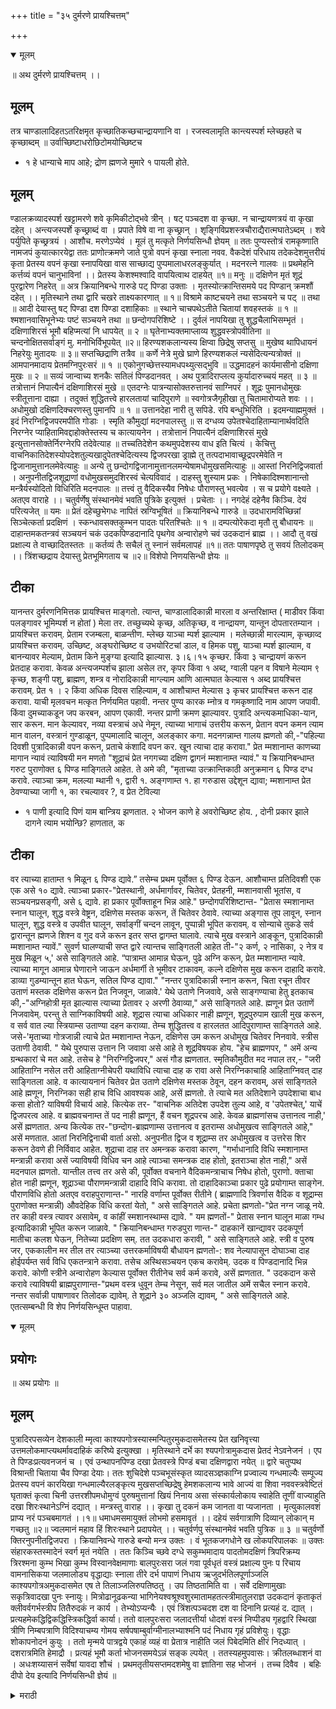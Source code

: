 +++
title = "३५ दुर्मरणे प्रायश्चित्तम्"

+++

<details open><summary>मूलम्</summary>

॥ अथ दुर्मरणे प्रायश्चित्तम् ।। 
## मूलम्
तत्र चाण्डालादिहतऽतरिक्षमृत कृच्छातिकच्छचान्द्रायणानि वा । रजस्वलामृति कान्त्यस्पर्श म्लेच्छहते च कृच्छाब्दम् ॥ उर्वाच्छिष्टाधरोछिटोमयोच्छिष्टच 

- १ हे धान्याचे माप आहे; द्रोण ह्मणजे मुमारे १ पायली होते. 

## मूलम्
ण्डालक्रव्यादस्पर्श खट्टामरणे शवे कृमिकीटोद्भवे त्रीन् । षट् पञ्चदश वा कृच्छा. न चान्द्रायणत्रयं वा कृखा दहेत् । अन्त्यजस्पर्शे कृच्छ्राब्दं वा । प्रपाते विषे वा ना कृच्छ्रान् । शृङ्गिविप्रशस्त्रचौराद्यैरात्मघातेऽब्दम् । शवे पर्युपिते कृच्छ्रत्रयं । आशौच. मरणेऽप्येवं । मूलं तु मत्कृते निर्णयसिन्धौ ज्ञेयम् ॥ ततः पुण्यस्तोत्रं रामकृष्णाति नामजपं कुयात्कारयेद्वा ततः प्राणोत्क्रमणे जाते पुत्रो वपनं कृखा स्नाला नवव. वैकदेशं परिधाय तदेकदेशमुत्तरीयं कृता प्रेतस्य वपनं कृखा स्नापयिखा वास साच्छाद्य पुप्पमालाधरलङ्कुर्यात् । मदनरत्ने गालवः ॥ प्रथमेहनि कर्त्तव्यं वपनं चानुभाविनां ।। प्रेतस्य केशश्मश्वादि वापयित्वाथ दाहयेत् ॥१॥ मनुः ॥ दक्षिणेन मृतं शूद्रं पुरद्वारेण निहरेत् ॥ अत्र क्रियानिबन्धे गारुडे पट् पिण्डा उक्ताः । मृतस्योत्क्रान्तिसमये पद पिण्डान् क्रमशौं दहेत् ।। मृतिस्थाने तथा द्वारि चखरे ताक्ष्यकारणात् ॥ १॥ विश्रामे काष्टचयने तथा सञ्चयने च पट् ॥ तथा ॥ आदी देयास्तु षट् पिण्डा दश पिण्डा दशाहिकाः ॥ स्थाने चाचपथेऽतीते चितायां शवहस्तकं ॥ १ ॥ श्मशानवासिभूनेभ्यः पष्टं सञ्चयने तथा ॥ छन्दोगपरिशिष्टे ।। दुर्वलं नापयिखा तु शुद्धचैलाभिसम्भृतं । दक्षिणाशिरसं भूमौ बहिप्मत्यां नि धापयेत् ॥ २ ॥ घृतेनाभ्यक्तमाप्लाव्य शुद्धवस्त्रोपवीतिना ॥ चन्दनोक्षितसर्वाङ्गं मु. मनोभिर्विभूपयेत् ॥२॥ हिरण्यशकलान्यस्य क्षिप्वा छिद्रेषु सप्तसु ॥ मुखेष्व थापिधायनं निहरेयुः मुतादयः ॥ ३॥ सप्तच्छिद्राणि तत्रैव ॥ कर्णे नेत्रे मुखे घ्राणे हिरण्यशकलं न्यसेदित्यन्यत्रोक्तं ॥ आमपानमादाय प्रेतमग्निपुरःसरं ॥ १ ॥ एकोनुगच्छेत्तस्यामधपथ्युत्सद्भुवि ॥ उद्धमादहनं कार्यमासीनो दक्षिणा मुखः ॥ २ ॥ सव्यं जान्वाच्य शनकैः सतिलं पिण्डदानवत् । अथ पुत्रादिराप्लत्य कुर्यादारुच्चयं महत् ॥ ३ ॥ तत्रोत्तानं निपात्यैनं दक्षिणाशिरसं मुखे ॥ एतदग्नेः पात्रन्यासोक्तरुत्तानवं साग्निपरं । शूद्रः पुमानधोमुखः स्त्रीतूत्ताना दाह्या । तदुक्तं शुद्धितत्त्वे हारलतायां चादिपुराणे ॥ स्वगोत्रजैगृहीखा तु चितामारोप्यते शवः ।। अधोमुखो दक्षिणदिक्चरणस्तु पुमानपि ॥ १ ॥ उत्तानदेहा नारी तु सपिडे. रपि बन्धुभिरिति । इदमन्याह्ममुक्तं । इदं निरग्निद्विजपरमपीति गोडाः । स्मृति कौमुद्यां मदनपालस्तु ॥ स दग्धव्य उपेतश्चेदाहिताम्यानार्थवदिति निरग्नेर प्याहितामिवद्दाहोक्तेस्तस्य च कात्यायनेन । तत्रोत्तानं निपात्यैनं दक्षिणाशिरसं मुखे इत्युत्तानसोक्तेर्निरग्नेरपि तदेवेत्याह ॥ तच्चतिदेशेन कथमुपदेशस्य वाध इति चित्यं । केचित्तु वाचनिकातिदेशस्योपदेशतुल्यखादुपेतश्चेदित्यस्य द्विजपरखा ड्राह्मे तु तत्पदाभावाच्छूद्रपरमेवेति न द्विजानामुत्तानलमेवेत्याहुः ॥ अन्ये तु छन्दोगद्विजानामुत्तानलमन्येषामधोमुखसमित्याहुः ॥ आस्तां निरनिद्विजवार्ता । अनुपनीतद्विजशूद्राणां वधोमुखसमुदशिरस्वं चेत्यविवादं । दाहस्तु शुस्याम प्रकः । निषेकादिश्मशानान्तो मन्त्रैर्यस्योदितो विधिरिति मदनपालः ॥ तत्त्वं तु 
वैदिकस्यैव निषेधः पौराणस्तु भवत्येव । स च प्रयोगे वक्ष्यते । अतएव वाराहे ।। चतुर्वर्णेषु संस्थानमेवं भवति पुत्रिके इत्युक्तं । प्रचेताः ।। नगदेहं दहेनैव किञ्चि. देयं परित्यजेत् ॥ यमः ॥ प्रेतं दहेच्छुभेगधः नापितं स्रग्विभूषितं ॥ क्रियानिबन्धे गारुडे ॥ उदधारामविच्छिन्नां सिञ्चेत्कर्ता प्रदक्षिणं । स्कन्धावसक्तकुम्भन पादतः परितश्चितेः ॥ १ ॥ दम्पत्योरेकदा मृतौ तु बौधायनः ॥ दाहान्तमकतन्त्रवं सञ्चयनं चकं उदकपिण्डदानादि पृथगेव अन्वारोहणे चवं उदकदानं ब्राह्म ।। आदौ तु वखं प्रक्षाल्य ते वाच्छादितस्ततः ॥ कर्तव्यं तैः सचैलं तु स्नानं सर्वमलापहं ॥१॥ ततः पाषाणपृष्ठे तु सवयं तिलोदकम् ।। त्रिंशच्छद्राय देयास्तु प्रेतभूमिगताय च ॥२॥ विशेपो निणयसिन्धी ज्ञेयः ॥ 
</details>

## टीका
यानन्तर दुर्मरणनिमित्तक प्रायश्चित्त माङ्गतो. त्यान्त, चाण्डालादिकान्नी मारला व अन्तरिक्षाम्त ( माडीवर किंवा पलङ्गावर भूमिम्पर्श न होतां ) मेला तर. तच्छुच्यथे कृच्छ, अतिकृच्छ, व नान्द्रायण, यान्तून दोपतारतम्यान । प्रायश्चित्त करावम्. प्रेताम रजम्बला, बाळन्तीण. म्लेच्छ याञ्चा म्पर्श झाल्याम । मलेच्छान्नी मारल्याम, कृच्छाव्द प्रायश्चित्त करावम्. उच्छिष्ट, अङ्घरोच्छिष्ट व उभयोरिटचां डाल, व हिमक पशु, याञ्चा म्पर्श झाल्याम, व बानन्यावर मेल्याम, प्रेताम किने मुङ्ग्या इत्यादि झाल्यास. ३।६।१५ कृच्छर. किंवा ३ चान्द्रायणं करून प्रेतदाह करावा. केवळ अन्त्यजम्पर्शच झाला असेल तर, कृपर किंवा १ अब्द, ग्वाली पहन व विषाने मेल्याम ९ कृच्छ, शङ्गी पशु, ब्राह्मण, शम्त्र व नोरादिकान्नी माग्ल्याम 
आणि आत्मघात केल्यास १ अब्द प्रायश्चित्त करावम्. प्रेत १ । २ किंवा अधिक दिवस राहिल्याम, व आशौचाम्त मेल्यास ३ कृचर प्रायश्चित्त करून दाह करावा. याची मृलवचन मत्कृत निर्णयमित पहावी. नन्तर पुण्य कारक म्नोत्र व गमकृष्णादि नाम आपण जपावी. किंवा दुमच्याकडून जप करबन, आपण एकावी. नन्तर प्राणी क्रमण झाल्यावर. पुत्रादि अन्त्यकमाधिका-यान, सार करून. मान केल्यावर, नव्या वस्त्राचं अधे नेमून, त्याच्या भागाचं उत्तरीय करून, प्रेतान वपन कमन त्याम मान वालन, वस्त्रानं गुण्डाळून, पुप्पमालादि चालून, अलङ्कार कगा. मदनगन्नाम्त गालय ह्मणतो की,-"पहिल्या दिवशी पुत्रादिकान्नी वपन करून, प्रताचे कंशादि वपन कर. खून त्याचा दाह करावा." प्रेत म्मशानाम्त काणच्या मागान न्यावं त्याविषयी मन मणतो "शूद्राचं प्रेत नगगच्या दक्षिण द्वागनं म्मशानाम्त न्यावं." य क्रियानिबन्धाम्त गरुट पुराणोक्त ६ पिण्ड माङ्गितले आहेत. ते अमे की, "मृताच्या उत्क्रान्तिकाठी अनुक्रमान ६ पिण्ड दग्ध करावे. त्याञ्चा क्रम, मलल्या म्थानी १, द्वारी १. अङ्गणाम्त १. हा गरुडास उद्देशून द्यावा; म्मशानाम्त प्रेत ठेवण्याच्या जागी १, का रचल्यावर ?, व प्रेत टेविल्या 

- १ पाणी इत्यादि पिणं याम बान्त्रिय झणतात. २ भोजन काणे हे अवरोच्छिष्ट होय. , दोनी प्रकार झाले दागने त्याम भयोन्छि? हाणतात, 
क 

## टीका
वर त्याच्या हाताम्त १ मिळून ६ पिण्ड द्यावे.” तसेम्च प्रथम पूर्वोक्त ६ पिण्ड देऊन. आशौचाम्त प्रतिदिवशी एक एक असे १० द्यावे. त्याञ्चा प्रकार-"प्रेतस्थानी, अर्धमार्गावर, चितेवर, प्रेतहनी, म्मशानवासी भूतांस, व सञ्चयनप्रसङ्गी, असे ६ द्यावे. हा प्रकार पूर्वोक्ताहून भिन्न आहे." छन्दोगपरिशिष्टान्त- "प्रेतास स्मशानाम्त स्नान घालून, शुद्ध वस्त्रे वेष्ट्रन, दक्षिणेस मस्तक करून, तें चितेवर ठेवावे. त्याच्या अङ्गास तूप लावून, स्नान घालून, शुद्ध वस्त्रे व उपवीत घालून, सर्वाङ्गीं चन्दन लावून, पुप्पान्नी भूपित करावम्. व सोन्याचे तुकडे सर्व द्वारान्तून ह्मणजे शिश्न व गुद वजे करून इतर सप्त द्वागम्त घालावे. त्याचे मुख वस्त्राने आङ्कून, पुत्रादिकान्नी म्मशानाम्त न्यावें." सुवर्ण घालण्याची सप्त द्वारे त्यान्तच साङ्गितली आहेत ती-"२ कर्ण, २ नासिका, २ नेत्र व मुख मिळून ५,' असे साङ्गितले आहे. “पात्राम्त आमान्न घेऊन, पुढे अग्नि करून, प्रेत म्मशानाम्त न्यावे. त्याच्या मागून आमान्न घेणाराने जाऊन अर्धमार्गी ते भूमीवर टाकावम्. कल्ने दक्षिणेस मुख करून दाहादि करावे. डाव्या गुडम्यान्तून हात घेऊन, सतिल पिण्ड द्यावा." "नन्तर पुत्रादिकान्नी स्नान करून, चिता रचून तीवर उताणं मस्तक दक्षिणेस करून प्रेत निजवून, जाळावे.' येथे उताणे निजवावे, असे साङ्गण्याचा हेतु इतकाच की,-"अग्निहोत्री मृत झाल्यास त्याच्या प्रेतावर २ अरणी ठेवाव्या," असे साङ्गितले आहे. ह्मणून प्रेत उताणें निजवावेम्. परन्तु ते साग्निकाविषयी आहे. शूद्रास त्याचा अधिकार नाही ह्मणून, शूद्रपुरुपाम खाली मुख करून, व सर्व वात ल्या स्त्रियाम्स उताण्या दहन कराव्या. तेम्च शुद्धितत्त्व व हारलतत आदिपुराणाम्त साङ्गितले आहे. जसे-'मृताच्या गोत्रजान्नी त्याचे प्रेत म्मशानाम्त नेऊन, दक्षिणेस उम करून अधोमुख चितेवर निनवावे. स्त्रीस उताणी ठेवावी. " येथे पुरुपास उत्तान नि जवावा असे आहे ते शूद्रविषयक होय. "हेच ब्राह्मणपर, " अमें अन्य ग्रन्थकारां चे मत आहे. तसेच हे "निरग्निद्विजपर," असं गौड ह्मणतात. स्मृतिकौमुदीत मद नपाल तर,- "जरी आहिताग्नि नसेल तरी आहिताग्नीचेपरी यथाविधि त्याचा दाह क रावा असे निरग्निकाचाहि आहिताग्निवत् दाह साङ्गितला आहे. व कात्यायनानं चितेवर प्रेत उताणे दक्षिणेस मस्तक ठेवून, दहन करावम्, असं साङ्गितले आहे ह्मणून, निरग्निका सही हाच विधि आवश्यक आहे, असें ह्मणतो. ते त्याचे मत अतिदेशाने उपदेशाचा बाध कसा होतो? याविषयी विचार्य आहे. कित्येक तर- "वाचनिक अतिदेश उपदेश तुल्य आहे, व 'उपेतश्चेत्,' याचें द्विजपरत्व आहे. व ब्राह्मवचनाम्त तें पद नाही ह्मणून, हैं वचन शूद्रपरच आहे. केवळ ब्राह्मणांसच उत्तानत्व नाही,' असें ह्मणतात. अन्य कित्येक तर-"छन्दोग-ब्राह्मणाम्स उत्तानत्व व इतराम्स अधोमुखत्व साङ्गितले आहे," असें मणतात. आतां निरनिद्विनाची वार्ता असो. अनुपनीत द्विज व शूद्राम्स तर अधोमुखत्व व उत्तरेस शिर करून ठेवणे ही निर्विवाद आहेत. शूद्राचा दाह तर अमन्त्रक करावा कारण, "गर्भाधानादि विधि स्मशानाम्त मन्त्रान्नी करावा असें ज्याविषयी विधिव चन आहे त्याञ्चा समन्त्रक दाह होतो, इतराञ्चा होत नाही," असें मदनपाल 
ह्मणतो. यान्तील तत्त्व तर असे की, पूर्वोक्त वचनाने वैदिकमन्त्राचाच निषेध होतो, पुराणो. क्ताचा होत नाही ह्मणून, शूद्राञ्चा पौराणमन्त्रान्नी दाहादि विधि करावा. तो दाहादिकाञ्चा प्रकार पुढे प्रयोगाम्त साङ्गेन. पौराणविधि होतो अतएव वराहपुराणान्त-" नारहि वर्णाम्त पूर्वोक्त रीतीने ( ब्राह्मणादि त्रिवर्णास वैदिक व शूद्राम्स पुराणोक्त मन्त्रान्नी) औवदेहिक विधि करतां येतो, " असे साङ्गितले आहे. प्रचेता ह्मणतो-"प्रेत नग्न जाळू नये. तर काही वस्त्र त्यावर असावेम्, व कांहीं स्मशानस्थाम्स द्यावे. " यम ह्मणतों-" प्रेतास स्नान घालून माळा गम्ध इत्यादिकान्नी भूपित करून जाळावे. " क्रियानिबन्धाम्त गरुडपुरा णान्त-" दाहकानें खान्द्यावर उदकपूर्ण मातीचा कलश घेऊन, नितेच्या प्रदक्षिण सम्. तत उदकधारा करावी, " असे साङ्गितले आहे. स्त्री व पुरुष जर, एककालीन मर तील तर त्याञ्च्या उत्तरकर्माविषयी बौधायन ह्मणतो-: शव नेल्यापासून दोघाञ्चा दाह होईपर्यम्त सर्व विधि एकतन्त्राने करावा. तसेच अस्थिसञ्चयन एकच करावेम्. उदक व पिण्डदानादि भिन्न करावे. कोणी स्त्रीने अन्वारोहण केल्यास पूर्वोक्त रीतीनेच सर्व कर्म करावे, असें ह्मणतात. " उदकदान कसे करावे त्याविषयी ब्राह्मपुराणान्त-"प्रथम वस्त्र धुवून तेम्च नेसून, सर्व मल जातील अमें सचैल स्नान करावे. नन्तर सर्वान्नी पाषाणावर तिलोदक द्यावेम्. ते शूद्राने ३० अञ्जलि द्यावम्, " असे साङ्गितले आहे. एतत्सम्बन्धी वि शेप निर्णयसिन्धूम्त पाहावा. 
</details>

<details open><summary>मूलम्</summary>

## प्रयोगः
॥ अथ प्रयोगः ॥ 
## मूलम्
पुत्रादिरपसव्येन देशकाली म्मृत्वा काश्यपगोत्रस्यास्मन्पितुरमुकदासमेतस्य प्रेत खनिवृत्त्या उत्तमलोकमाप्त्यथर्मावदाहिकं करिष्ये इत्युक्खा । मृतिस्थाने दर्भे का श्यपगोत्रामुकदास प्रेतदं नेऽवनेजनं । एप ते पिण्डःप्रत्यवनजनं च । एवं उन्थापनपिण्ड दखा प्रेतवस्त्रे पिण्डं बचा दक्षिणद्वारा नयेत् ॥ द्वारे चतुप्पथ विश्रान्ती चिताया चैव पिण्डा देयाः। ततः शुचिदेशे पञ्चभूसंस्कृत व्यादसञ्ज्ञकाग्नि प्रज्वाल्य गन्धमाल्यैः सम्पूज्य प्रेतस्य वपनं कारयिखा गन्धमाल्यैरलङ्कृत्य मुखसप्तच्छिद्रेषु हेमशकलान्य भावे आज्यं वा शिवा नववस्त्रवेष्टितं घृताक्तं कृत्वा चिनी उत्तरशीपमधोमुग्वं पुरुषमुत्तानां खियं निनाय असा संस्कार्यलोकाय स्वाहेति तूणीं वाज्याहुति दखा शिरःस्थानेऽग्निं दद्यात् । मन्त्रस्तु वाराह ।। कृखा तु दकनं कम जानता वा प्यजानता । मृत्युकालवशं प्राप्य नरं पञ्चबमागतं ।।१॥ धमाधमसमायुक्तं लोभमो हसमावृतं ।। दहेयं सर्वगात्राणि दिव्यान् लोकान् म गच्छतु ॥२॥ ज्वलमानं महाव हिं शिरःस्थाने प्रदापयेत् ।। चतुर्वर्णपु संस्थानमेवं भवति पुत्रिक ॥ ३ ॥ चतुर्वर्णो क्तिरनुपनीतद्विजपरा । क्रियानिवन्धे गारुडे बन्यो मन्त्र उक्तः । वं भूतकजगधोने ख लोकपरिपालकः ॥ उक्तः संहारकस्तस्मादेनं स्वर्ग मृतं नयेति । ततः किञ्चि च्छवे दग्धे सकुम्भमादाय पादतोमदक्षिणं त्रिपरिक्रम्य त्रिरश्मना कुम्भ भिखा कुम्भ विस्वानवेक्षमाणाः बालपुरःसरा जलं गवा पूर्वधृतं वस्त्रं प्रक्षाल्य पुनः प रिचाय वामनासिकया जलमालोड्य वृद्धाद्याः स्नाला तीरे दर्भ पापाणं निधाय 
ऋजुदर्भतिलपूर्णाञ्जलि काश्यपगोत्रअमुकदासमेत एष ते तिलाञ्जलिरुपतिष्ठतु । उप तिष्ठतामिति वा । सर्वे दक्षिणामुखाः सकृत्रिवादखा पुनः स्नायुः। मित्रोढानूढकन्या भागिनेयश्वश्रूश्वशुरमातामहतत्स्त्रीमातुलराज्ञ उदकदानं कृताकृतं क्लीवर्वगर्भस्त्रीप तितैरुदकं न कार्य । तेभ्योऽप्यन्यैः । एवं त्रिंशत्पञ्चदश दश वा दिनानि प्रत्यहं द. द्यात् । प्रत्यहमेकद्धिद्विकद्धिस्त्रिकद्धिर्वा कार्या। ततो वालपुरःसरा जलादत्तीर्या धोदशं वस्त्रं निप्पीड्य गृहद्वारि स्थिखा त्रीणि निम्बपत्राणि विदिश्याचम्य गोमय सर्षपषाम्बुर्वाग्मीनालभ्याश्मनि पदं निधाय गृहं प्रविशेयुः। वृद्धाः शोकापनोदनं कुयुः । ततो मृन्मये पात्रद्वये एकाहं व्यहं वा प्रेतात्र नाहीति जलं पिबेदमिति क्षीरं निदध्यात् । दशरात्रमिति हेमाद्रौ । प्रत्यहं भूमौ कर्ता भोजनसमयेऽन्नं सङ्क ल्पयेत् । ततस्यहमुपवासः। क्रीतलब्धाशनं वा । अधःशय्यासनं सर्वेषां यावदा शौचं । प्रथमतृतीयसप्तमदशमेषु वा ज्ञातिना सह भोजनं । तच्च दिवैव । बहिः दीपो देय इत्यादि निर्णयसिन्धी ज्ञेयं ॥ 
</details>

<details><summary>मराठी</summary>

आतां प्रयोग साङ्गतो. पुत्रादि कर्मकल्न अपसव्याने देशकाल स्मरून, काश्यपगोत्रस्य अस्मत्पितुः ( येथे मृताचा संस्कार अन्य करणारा असल्यास, त्याने आपल्या सम्बन्धानुसार उह करावा ) अमुकदासप्रेतस्य प्रेतखनिवृत्त्या उत्तमलोकप्राप्त्यर्थं और्वदैहिकं करिष्ये असे ह्मणून, मृतस्थानी दर्भावर-काश्यपगोत्रामुकदास प्रेतेदं तेऽवनेजनं ह्मणून अवनेजन देउन एप ते पिण्डः ह्मणून पिण्ड देऊन, इदं ते प्रत्यवनेजनं असें प्रत्यवनेजन द्यावे. असेम्च प्रत उचलतेवेळी उत्थापनपिण्ड देऊन, तो प्रेताच्या अङ्गावरच्या वस्त्राम्त बान्धून, प्रेत दक्षिण द्वाराने स्मशानाम्त न्यावेम्, व गृहद्वारान्त, चतुप्पथाम्त व प्रेतविश्रान्तिस्थानी पिण्ड द्यावे. नन्तर शुद्ध भूमीवर पञ्चभूसंस्कार करून, क्रव्यादनामक अग्नि स्थापन करून, तो पेटल्यावर गं धपुष्पादिकान्नी पूजून, प्रेतवपन करून, गन्धपुप्पादिकान्नी अलङ्कृत करून, पूर्वोक्त सप्त छिद्राम्त सुवर्ण, त्याच्या अभावी तूप घालून, नूतन वस्त्राने वेष्टून, तूप लावून उत्तरेस म स्तक करून, पुरुप असल्यास अधोमुख, स्त्रीस उताणी निजवून चिता प्रज्वलित करावी. अग्नीत " असौ संस्कार्यलोकाय स्वाहा" ह्मणून किंवा तूष्णीं आज्यहवन करून, म. स्तकस्थानी पुढील मन्त्राने अग्नि द्यावा. तो मन्त्र वराहपुराणाम्त कथित आहे. जसे कृखा तु दुष्कृतं कर्म जानता वाप्यजानता ॥ मृत्युकालवशं प्राप्य नरं पञ्चत्वमागत म् ॥ १॥ धर्माधर्मसमायुक्तं लोभमोहसमावृतं ॥ दहेयं सर्वगात्राणि दिव्यान्लो 'कान्स गच्छतु ॥२॥ याने प्रदीप्त अग्नि शिरःस्थानी द्यावा. “ चार वर्णास हाच विधि उक्त आहे. " येथें चारहि वर्णास हाच विधि उक्त आहे, असे पटलें तें द्विनांविषयी अनुपनीतद्विजपर आहे; कारण, उपनीत द्विनाम्स वैदिकमन्त्रान्नी दाह उक्त आहे. त्यासी विरोध येईल ह्मणून वरील व्यवस्था आहे. याविषयी क्रियानिबन्धाम्त गरुड पुराणाम्त अन्य मन्त्र साङ्गितला आहे. तो-"वं भूतकृज्जगद्योने लं लोकपरिपालकः 
उक्तः संहारकस्तस्मादेनं स्वर्ग मृतं नय" ॥ १ ॥ अमा अग्नि देऊन, प्रेत किञ्चित् ज कल्यावर पूर्वोक्त कुम्भ घेऊन, प्रेताच्या पायाम्पासून प्रारम्भ करून, ३ प्रदक्षिणा करून दग डाने ३ वेळ तो कुम्भ फोडून टाकून, तो न पाहातां बालकाम्स पुढे करून, उदकसमीप जाऊन, प्रथम नेसलेले वस्त्र धुवून, तें पुनः नेसून कमरेइतक्या पाण्याम्त जाऊन, डाव्या ना कपुडीने उदक आलोडन करून ( ३ वेळ फिरवून ), वृद्धक्रमाने स्नान करून. उदकतीरी दर्भावर पाषाण ठेवून, ऋजुदर्भ व तिळान्नी पूर्ण उदकान्नलि-- काश्यपगोत्रामुकदास प्रेत एप ते तिलाञ्जलिरुपतिष्ठतु-किंवा-उपतिष्ठतां ह्मणून सर्वान्नी दक्षिणाभिमुख असून १ किंवा ३ अञ्जलि देऊन, पुनः स्नान करावे. मित्र, त्याची स्त्री. विवाहित व अविवाहित कन्या, भाचा, सासू, सासरा, आईचा बाप व त्याची स्त्री, मातुल, व स्वदेशीय राना, याम्म प्रेमानें उदक देणार तर द्यावेम्, न दिल्यास दोष नाही. नपुंसक जीना पति आहे ती व गर्भिणी स्त्री, तसेच पतित यान्नी स्वसंवन्ध्याम्स उदक देऊ नये, व यांसहि इतरान्नी देऊ नये. असे ३० । १५ किंवा १० दिवसपर्यम्त प्रतिदिवसी उदक द्यावम्. प्रतिदिनी १।२।३ असे क्रमाने उदकाञ्जलि वाढवावे अमाहि प्रकार आहे. असे उदकदान आल्यावर. बालकाम्स पुढे करून, उदकान्तून बाहेर येउन, खाली दशा करून वत्र धुवून, स्वगृहीं जाउन, द्वारी उभे रहावे. नन्तर लिम्बाची ३ पाने भान विदिशा--( आग्नेयादिक ४ )भिमुग्न आचमन करून, गोमय, मोहन्या, बैल, उदक, दुर्वा व अग्नि याञ्चा म्पर्श करून, दगडावर पाय ठेवून घराम्त जावेम्. वृद्धान्नी आपण शोक न करितां इतराम्स बोध करून त्याञ्चा शोक दूर करावा. नन्तर २ दिवमी मातीच्या २ भाड्याम्त १ किंवा ३ दिवमपयन्त-प्रेतात्र नाहि ह्मणून एकाम्त उदक, व प्रेत पिवेदं ह्मणून दुसऱ्या पात्री दृध टवीत अमावे. "असे दहा दिवस करावं," अमं हेमाद्रीम्त माङ्गितले आहे. कर्मकत्यानं प्रतिदिनी भोजन समयीं भूमीवर सङ्कल्प करून अन्न ठेवावम्. नन्तर ३ दिवम उपवाम करावा. किंवा अन्न विकत घ्यावे, अथवा मिळालले अन्न सेवन करावम्, स्वयम्पाक करुन जेवू नये. आशौचाम्त भूमीवर निजावें व बसावेम्. १ । ३ । ७ । १० व्या दिवमी स्वज्ञातीमह दिवमा भोजन क रावेम्. रात्री करू नये. प्रेताम घराबाहेर १ वर्ष किंवा १० दिवस दीप द्यावा. इत्यादि प्र कार निर्णयसिन्धूत पहावे. 
</details>